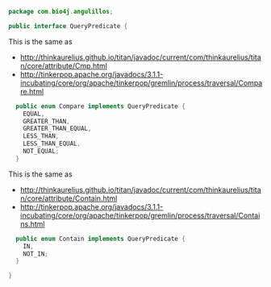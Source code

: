 
```java
package com.bio4j.angulillos;

public interface QueryPredicate {
```

This is the same as
- http://thinkaurelius.github.io/titan/javadoc/current/com/thinkaurelius/titan/core/attribute/Cmp.html
- http://tinkerpop.apache.org/javadocs/3.1.1-incubating/core/org/apache/tinkerpop/gremlin/process/traversal/Compare.html


```java
  public enum Compare implements QueryPredicate {
    EQUAL,
    GREATER_THAN,
    GREATER_THAN_EQUAL,
    LESS_THAN,
    LESS_THAN_EQUAL,
    NOT_EQUAL;
  }
```

This is the same as
- http://thinkaurelius.github.io/titan/javadoc/current/com/thinkaurelius/titan/core/attribute/Contain.html
- http://tinkerpop.apache.org/javadocs/3.1.1-incubating/core/org/apache/tinkerpop/gremlin/process/traversal/Contains.html


```java
  public enum Contain implements QueryPredicate {
    IN,
    NOT_IN;
  }

}

```




[test/java/com/bio4j/angulillos/Twitter.java]: ../../../../../test/java/com/bio4j/angulillos/Twitter.java.md
[test/java/com/bio4j/angulillos/TwitterGraphTestSuite.java]: ../../../../../test/java/com/bio4j/angulillos/TwitterGraphTestSuite.java.md
[main/java/com/bio4j/angulillos/TypedElement.java]: TypedElement.java.md
[main/java/com/bio4j/angulillos/Arity.java]: Arity.java.md
[main/java/com/bio4j/angulillos/UntypedGraphSchema.java]: UntypedGraphSchema.java.md
[main/java/com/bio4j/angulillos/AnyElementType.java]: AnyElementType.java.md
[main/java/com/bio4j/angulillos/UntypedGraph.java]: UntypedGraph.java.md
[main/java/com/bio4j/angulillos/TypedEdgeIndex.java]: TypedEdgeIndex.java.md
[main/java/com/bio4j/angulillos/Labeled.java]: Labeled.java.md
[main/java/com/bio4j/angulillos/TypedVertex.java]: TypedVertex.java.md
[main/java/com/bio4j/angulillos/TypedEdge.java]: TypedEdge.java.md
[main/java/com/bio4j/angulillos/TypedVertexIndex.java]: TypedVertexIndex.java.md
[main/java/com/bio4j/angulillos/conversions.java]: conversions.java.md
[main/java/com/bio4j/angulillos/TypedVertexQuery.java]: TypedVertexQuery.java.md
[main/java/com/bio4j/angulillos/QueryPredicate.java]: QueryPredicate.java.md
[main/java/com/bio4j/angulillos/AnyEdgeType.java]: AnyEdgeType.java.md
[main/java/com/bio4j/angulillos/TypedGraph.java]: TypedGraph.java.md
[main/java/com/bio4j/angulillos/AnyProperty.java]: AnyProperty.java.md
[main/java/com/bio4j/angulillos/AnyVertexType.java]: AnyVertexType.java.md
[main/java/com/bio4j/angulillos/TypedElementIndex.java]: TypedElementIndex.java.md
[main/java/com/bio4j/angulillos/Property.java]: Property.java.md